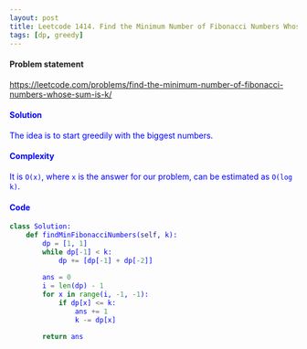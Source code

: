 ```yaml
---
layout: post
title: Leetcode 1414. Find the Minimum Number of Fibonacci Numbers Whose Sum Is K
tags: [dp, greedy]
---
```


#### Problem statement

<a href="https://leetcode.com/problems/find-the-minimum-number-of-fibonacci-numbers-whose-sum-is-k/"> <font color = blue>https://leetcode.com/problems/find-the-minimum-number-of-fibonacci-numbers-whose-sum-is-k/

#### Solution
The idea is to start greedily with the biggest numbers.

#### Complexity
It is `O(x)`, where `x` is the answer for our problem, can be estimated as `O(log k)`.

#### Code
```python
class Solution:
    def findMinFibonacciNumbers(self, k):
        dp = [1, 1]
        while dp[-1] < k:
            dp += [dp[-1] + dp[-2]]
            
        ans = 0
        i = len(dp) - 1
        for x in range(i, -1, -1):
            if dp[x] <= k:
                ans += 1
                k -= dp[x]

        return ans
```
